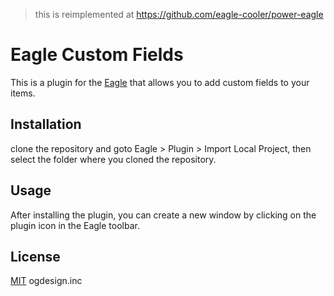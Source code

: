 > this is reimplemented at https://github.com/eagle-cooler/power-eagle

# Eagle Custom Fields

This is a plugin for the [Eagle](https://en.eagle.cool/) that allows you to add custom fields to your items.

## Installation

clone the repository and goto Eagle > Plugin > Import Local Project, then select the folder where you cloned the repository.

## Usage

After installing the plugin, you can create a new window by clicking on the plugin icon in the Eagle toolbar.

## License
[MIT](https://choosealicense.com/licenses/mit/) ogdesign.inc
